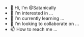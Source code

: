 - 👋 Hi, I’m @Satanically
- 👀 I’m interested in ...
- 🌱 I’m currently learning ...
- 💞️ I’m looking to collaborate on ...
- 📫 How to reach me ...

<!---
Satanically/Satanically is a ✨ special ✨ repository because its `README.md` (this file) appears on your GitHub profile.
You can click the Preview link to take a look at your changes.
--->
